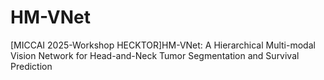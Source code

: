 # HM-VNet
[MICCAI 2025-Workshop HECKTOR]HM-VNet: A Hierarchical Multi-modal Vision Network for Head-and-Neck Tumor Segmentation and Survival Prediction
